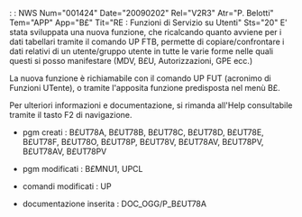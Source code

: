  :  : NWS Num="001424" Date="20090202" Rel="V2R3" Atr="P. Belotti" Tem="APP" App="B£" Tit="RE : Funzioni di Servizio su Utenti" Sts="20"
E' stata sviluppata una nuova funzione, che ricalcando quanto avviene per i dati tabellari tramite
il comando UP FTB, permette di copiare/confrontare i dati relativi di un utente/gruppo utente in tutte le varie forme nelle quali questi si posso manifestare (MDV, B£U, Autorizzazioni, GPE ecc.)

La nuova funzione è richiamabile con il comando UP FUT (acronimo di Funzioni UTente), o tramite l'apposita funzione predisposta nel menù B£.

Per ulteriori informazioni e documentazione, si rimanda all'Help consultabile tramite il tasto F2 di navigazione.

-  pgm creati :  B£UT78A, B£UT78B, B£UT78C, B£UT78D, B£UT78E, B£UT78F, B£UT78O, B£UT78P, B£UT78V, B£UT78AV, B£UT78PV, B£UT78AV, B£UT78PV

-  pgm modificati :  B£MNU1, UPCL

-  comandi modificati :  UP

-  documentazione inserita :  DOC_OGG/P_B£UT78A
